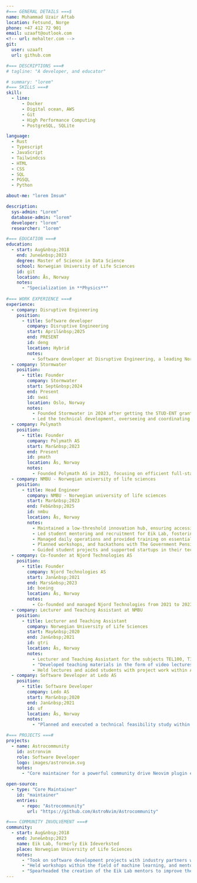 ```yaml
---
#=== GENERAL DETAILS ===$
name: Muhammad Uzair Aftab
location: Fetsund, Norge
phone: +47 412 72 901
email: uzaaft@outlook.com
<!-- url: mehalter.com -->
git:
  user: uzaaft
  url: github.com

#=== DESCRIPTIONS ===#
# tagline: "A developer, and educator"

# summary: "lorem"
#=== SKILLS ===#
skill:
  - line:
      - Docker
      - Digital ocean, AWS
      - Git
      - High Performance Computing
      - PostgreSQL, SQLite

language:
  - Rust
  - Typescript
  - JavaScript
  - Tailwindcss
  - HTML
  - CSS
  - SQL
  - PGSQL
  - Python

about-me: "lorem Imsum"

description:
  sys-admin: "Lorem"
  database-admin: "lorem"
  developer: "lorem"
  researcher: "lorem"

#=== EDUCATION ===#
education:
  - start: Aug&nbsp;2018
    end: June&nbsp;2023
    degree: Master of Science in Data Science
    school: Norwegian University of Life Sciences
    id: git
    location: Ås, Norway
    notes:
      - "Specialization in **Physics**"
  
#=== WORK EXPERIENCE ===#
experience:
  - company: Disruptive Engineering
    position:
      - title: Software developer
        company: Disruptive Engineering
        start: April&nbsp;2025
        end: PRESENT
        id: deng
        location: Hybrid
        notes:
          -	Software developer at Disruptive Engineering, a leading Norwegian technology company specializing in propertiary solutions for data capture and analysis of travel patterns.
  - company: Stormwater
    position:
      - title: Founder
        company: Stormwater
        start: Sept&nbsp;2024
        end: Present
        id: swai
        location: Oslo, Norway
        notes:
          - Founded Stormwater in 2024 after getting the STUD-ENT grant from Innovation Norway, aiming to digitalize and streamline the engineering work required to account for stormwater.
          - Led the technical development, overseeing and coordinating the collaboration between the software developers and the internal stormwater engineer.
  - company: Polymath
    position:
      - title: Founder
        company: Polymath AS
        start: Mar&nbsp;2023
        end: Present
        id: pmath
        location: Ås, Norway
        notes:
          - Founded Polymath AS in 2023, focusing on efficient full-stack and desktop application development with Rust, and TypeScript.
  - company: NMBU - Norwegian university of life sciences
    position:
      - title: Head Engineer
        company: NMBU - Norwegian university of life sciences
        start: Mar&nbsp;2023
        end: Feb&nbsp;2025
        id: nmbu
        location: Ås, Norway
        notes:
          -	Maintained a low-threshold innovation hub, ensuring accessibility for students.
          -	Led student mentoring and recruitment for Eik Lab, fostering collaboration with industry professionals..
          -	Managed daily operations and provided training on essential infrastructure, including the electronics workshop and Rapid Prototype Lab.
          -	Planned workshops, and hackathons with The Government Pension Fund of Norway and other industry partners.
          -	Guided student projects and supported startups in their technical development.
  - company: Co-founder at Njord Technologies AS
    position:
      - title: Founder
        company: Njord Technologies AS
        start: Jan&nbsp;2021
        end: Mars&nbsp;2023
        id: boeing
        location: Ås, Norway
        notes:
          - Co-founded and managed Njord Technologies from 2021 to 2023 with Aleksander Eriksen, focusing on full-stack application development primarily in TypeScript.
  - company: Lecturer and Teaching Assistant at NMBU
    position:
      - title: Lecturer and Teaching Assistant
        company: Norwegian University of Life Sciences
        start: May&nbsp;2020
        end: Jan&nbsp;2021
        id: gtri
        location: Ås, Norway
        notes:
          - Lecturer and Teaching Assistant for the subjects TEL100, TIN100, and TIN200.
          - "Developed teaching materials in the form of video lectures during COVID-19 for Arduino, IoT, Python and Streamlit"
          - Held lectures and aided students with project work within Arduino, IoT, Embedded systems, and High fidelity prototyping.
  - company: Software Developer at Ledo AS
    position:
      - title: Software Developer
        company: Ledo AS
        start: Mar&nbsp;2020
        end: Jan&nbsp;2021
        id: uf
        location: Ås, Norway
        notes:
          - "Planned and executed a technical feasibility study within the field of aqua culture and computer vision."

#=== PROJECTS ===#
projects:
  - name: Astrocommunity
    id: astronvim
    role: Software Developer
    logo: images/astronvim.svg
    notes:
      - "Core maintainer for a powerful community drive Neovim plugin ecosystem in **Lua**, with >800 stars"

open-source:
  - type: "Core Maintainer"
    id: "maintainer"
    entries:
      - repo: "Astrocommunity"
        url: "https://github.com/AstroNvim/Astrocommunity"

#=== COMMUNITY INVOLVEMENT ===#
community:
  - start: Aug&nbsp;2018
    end: June&nbsp;2023
    name: Eik Lab, formerly Eik Ideverksted
    place: Norwegian University of Life Sciences
    notes:
      - "Took on software development projects with industry partners with the goal to attain hands-on experience outside of the curriculum."
      - "Held workshops within the field of machine learning, and mentored students interested in fullstack and backend development."
      - "Spearheaded the creation of the Eik Lab mentors to improve the experience for new students at Eik Lab."
---
```

